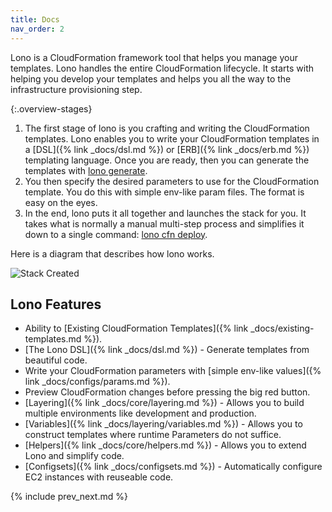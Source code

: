 ```yaml
---
title: Docs
nav_order: 2
---
```


Lono is a CloudFormation framework tool that helps you manage your templates.  Lono handles the entire CloudFormation lifecycle. It starts with helping you develop your templates and helps you all the way to the infrastructure provisioning step.

{:.overview-stages}
1. The first stage of lono is you crafting and writing the CloudFormation templates. Lono enables you to write your CloudFormation templates in a [DSL]({% link _docs/dsl.md %}) or [ERB]({% link _docs/erb.md %}) templating language. Once you are ready, then you can generate the templates with [lono generate](/reference/lono-generate/).
2. You then specify the desired parameters to use for the CloudFormation template. You do this with simple env-like param files. The format is easy on the eyes.
3.  In the end, lono puts it all together and launches the stack for you. It takes what is normally a manual multi-step process and simplifies it down to a single command: [lono cfn deploy](/reference/lono-cfn-deploy/).

Here is a diagram that describes how lono works.

<img src="/img/tutorial/lono-flowchart.png" alt="Stack Created" class="doc-photo lono-flowchart">

## Lono Features

* Ability to [Existing CloudFormation Templates]({% link _docs/existing-templates.md %}).
* [The Lono DSL]({% link _docs/dsl.md %}) - Generate templates from beautiful code.
* Write your CloudFormation parameters with [simple env-like values]({% link _docs/configs/params.md %}).
* Preview CloudFormation changes before pressing the big red button.
* [Layering]({% link _docs/core/layering.md %}) - Allows you to build multiple environments like development and production.
* [Variables]({% link _docs/layering/variables.md %}) - Allows you to construct templates where runtime Parameters do not suffice.
* [Helpers]({% link _docs/core/helpers.md %}) - Allows you to extend Lono and simplify code.
* [Configsets]({% link _docs/configsets.md %}) - Automatically configure EC2 instances with reuseable code.

{% include prev_next.md %}
